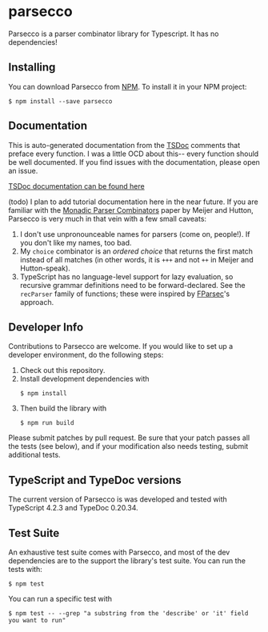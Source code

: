 # parsecco

Parsecco is a parser combinator library for Typescript. It has no dependencies!

## Installing

You can download Parsecco from [NPM](https://www.npmjs.com/package/parsecco). To install it in your NPM project:

```
$ npm install --save parsecco
```

## Documentation

This is auto-generated documentation from the [TSDoc](https://tsdoc.org) comments that preface every function. I was a little OCD about this-- every function should be well documented. If you find issues with the documentation, please open an issue.

[TSDoc documentation can be found here](https://williams-cs.github.io/parsecco/)

(todo) I plan to add tutorial documentation here in the near future. If you are familiar with the [Monadic Parser Combinators](https://www.cs.nott.ac.uk/~pszgmh/monparsing.pdf) paper by Meijer and Hutton, Parsecco is very much in that vein with a few small caveats:

1. I don't use unpronounceable names for parsers (come on, people!). If you don't like my names, too bad.
2. My `choice` combinator is an _ordered choice_ that returns the first match instead of all matches (in other words, it is `+++` and not `++` in Meijer and Hutton-speak).
3. TypeScript has no language-level support for lazy evaluation, so recursive grammar definitions need to be forward-declared. See the `recParser` family of functions; these were inspired by [FParsec](https://www.quanttec.com/fparsec/)'s approach.

## Developer Info

Contributions to Parsecco are welcome. If you would like to set up a developer environment, do the following steps:

1. Check out this repository.
2. Install development dependencies with
   ```
   $ npm install
   ```
3. Then build the library with
   ```
   $ npm run build
   ```

Please submit patches by pull request. Be sure that your patch passes all the tests (see below), and if your modification also needs testing, submit additional tests.

## TypeScript and TypeDoc versions

The current version of Parsecco is was developed and tested with TypeScript 4.2.3 and TypeDoc 0.20.34.

## Test Suite

An exhaustive test suite comes with Parsecco, and most of the dev dependencies are to the support the library's test suite. You can run the tests with:

```
$ npm test
```

You can run a specific test with

```
$ npm test -- --grep "a substring from the 'describe' or 'it' field you want to run"
```
